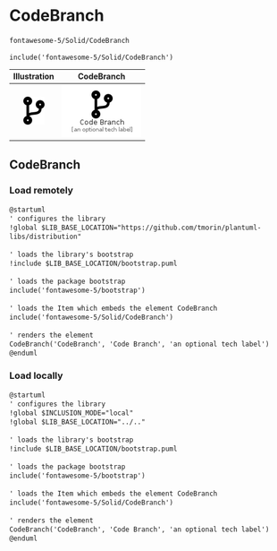 # CodeBranch


```text
fontawesome-5/Solid/CodeBranch
```

```text
include('fontawesome-5/Solid/CodeBranch')
```



| Illustration | CodeBranch |
| :---: | :---: |
| ![illustration for Illustration](../../fontawesome-5/Solid/CodeBranch.png) | ![illustration for CodeBranch](../../fontawesome-5/Solid/CodeBranch.Local.png) |




## CodeBranch

### Load remotely
```plantuml
@startuml
' configures the library
!global $LIB_BASE_LOCATION="https://github.com/tmorin/plantuml-libs/distribution"

' loads the library's bootstrap
!include $LIB_BASE_LOCATION/bootstrap.puml

' loads the package bootstrap
include('fontawesome-5/bootstrap')

' loads the Item which embeds the element CodeBranch
include('fontawesome-5/Solid/CodeBranch')

' renders the element
CodeBranch('CodeBranch', 'Code Branch', 'an optional tech label')
@enduml
```

### Load locally
```plantuml
@startuml
' configures the library
!global $INCLUSION_MODE="local"
!global $LIB_BASE_LOCATION="../.."

' loads the library's bootstrap
!include $LIB_BASE_LOCATION/bootstrap.puml

' loads the package bootstrap
include('fontawesome-5/bootstrap')

' loads the Item which embeds the element CodeBranch
include('fontawesome-5/Solid/CodeBranch')

' renders the element
CodeBranch('CodeBranch', 'Code Branch', 'an optional tech label')
@enduml
```


